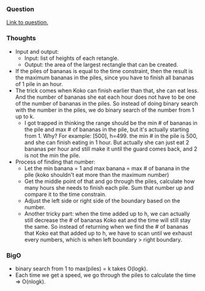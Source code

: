 ### Question
[Link to question.](https://leetcode.com/problems/koko-eating-bananas/)

### Thoughts
- Input and output:
    - Input: list of heights of each retangle.
    - Output: the area of the largest rectangle that can be created.
- If the piles of bananas is equal to the time constraint, then the result is the maximum bananas in the piles, since you have to finish all bananas of 1 pile in an hour.
- The trick comes when Koko can finish earlier than that, she can eat less. And the number of bananas she eat each hour does not have to be one of the number of bananas in the piles. So instead of doing binary search with the number in the piles, we do binary search of the number from 1 up to k.
    - I got trapped in thinking the range should be the min # of bananas in the pile and max # of bananas in the pile, but it's actually starting from 1. Why? For example: [500], h=499. the min # in the pile is 500, and she can finish eating in 1 hour. But actually she can just eat 2 bananas per hour and still make it until the guard comes back, and 2 is not the min the pile.
- Process of finding that number:
    - Let the min banana = 1 and max banana = max # of banana in the pile (koko shouldn't eat more than the maximum number)
    - Get the middle point of that and go through the piles, calculate how many hours she needs to finish each pile. Sum that number up and compare it to the time constrain.
    - Adjust the left side or right side of the boundary based on the number.
    - Another tricky part: when the time added up to h, we can actually still decrease the # of bananas Koko eat and the time will still stay the same. So instead of returning when we find the # of bananas that Koko eat that added up to h, we have to scan until we exhaust every numbers, which is when left boundary > right boundary.

### BigO
- binary search from 1 to max(piles) = k takes O(logk).
- Each time we get a speed, we go through the piles to calculate the time => O(nlogk).